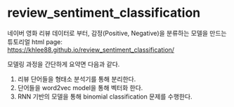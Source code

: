 # review_sentiment_classification
네이버 영화 리뷰 데이터로 부터, 감정(Positive, Negative)을 분류하는 모델을 만드는 튜토리얼
html page: https://khlee88.github.io/review_sentiment_classification/

모델링 과정을 간단하게 요약면 다음과 같다.

1. 리뷰 단어들을 형태소 분석기를 통해 분리한다.
2. 단어들을 word2vec model을 통해 벡터화 한다.
3. RNN 기반의 모델을 통해 binomial classification 문제를 수행한다.
